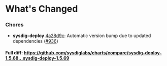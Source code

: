 # What's Changed

### Chores
- **sysdig-deploy** [4a28d9c](https://github.com/sysdiglabs/charts/commit/4a28d9c67cd2daa8265aaeddae5dfc82627a2eba): Automatic version bump due to updated dependencies ([#936](https://github.com/sysdiglabs/charts/issues/936))

#### Full diff: https://github.com/sysdiglabs/charts/compare/sysdig-deploy-1.5.68...sysdig-deploy-1.5.69
